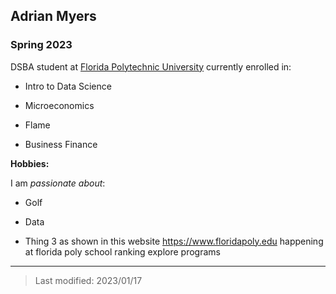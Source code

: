 ## Adrian Myers

### Spring 2023

DSBA student at [Florida Polytechnic University](https://www.floridapoly.edu) currently enrolled in: 

- Intro to Data Science

- Microeconomics

- Flame

- Business Finance

**Hobbies:**

I am _passionate about_: 

- Golf

- Data 

- Thing 3 as shown in this website <https://www.floridapoly.edu>
happening at florida poly
school ranking 
explore programs
***

> Last modified: 2023/01/17

